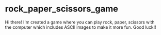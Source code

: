 # rock_paper_scissors_game

Hi there! I'm created a game where you can play rock, paper, scissors with the computer which includes ASCII images to make it more fun. Good luck!!
